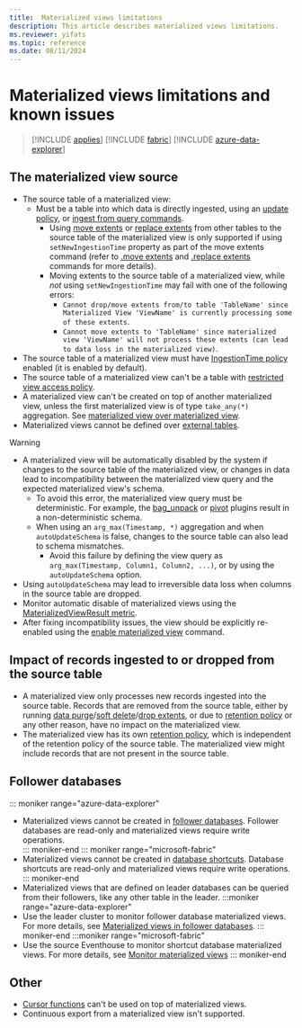 ```yaml
---
title:  Materialized views limitations
description: This article describes materialized views limitations.
ms.reviewer: yifats
ms.topic: reference
ms.date: 08/11/2024
---
```


# Materialized views limitations and known issues

> [!INCLUDE [applies](../../includes/applies-to-version/applies.md)] [!INCLUDE [fabric](../../includes/applies-to-version/fabric.md)] [!INCLUDE [azure-data-explorer](../../includes/applies-to-version/azure-data-explorer.md)]

## The materialized view source

* The source table of a materialized view:
  * Must be a table into which data is directly ingested, using an [update policy](../update-policy.md), or [ingest from query commands](../data-ingestion/ingest-from-query.md).
    * Using [move extents](../move-extents.md) or [replace extents](../replace-extents.md) from other tables to the source table of the materialized view is only supported if using `setNewIngestionTime` property as part of the move extents command (refer to [.move extents](../move-extents.md) and [.replace extents](../replace-extents.md) commands for more details).
    * Moving extents to the source table of a materialized view, while *not* using `setNewIngestionTime` may fail with one of the following errors:
      * `Cannot drop/move extents from/to table 'TableName' since Materialized View 'ViewName' is currently processing some of these extents`.
      * `Cannot move extents to 'TableName' since materialized view 'ViewName' will not process these extents (can lead to data loss in the materialized view)`.
* The source table of a materialized view must have [IngestionTime policy](../ingestion-time-policy.md) enabled (it is enabled by default).
* The source table of a materialized view can't be a table with [restricted view access policy](../restricted-view-access-policy.md).
* A materialized view can't be created on top of another materialized view, unless the first materialized view is of type `take_any(*)` aggregation. See [materialized view over materialized view](materialized-view-overview.md#materialized-view-over-materialized-view).
* Materialized views cannot be defined over [external tables](../../query/schema-entities/external-tables.md).

> [!WARNING]
>
> * A materialized view will be automatically disabled by the system if changes to the source table of the materialized view, or changes in data lead to incompatibility between the materialized view query and the expected materialized view's schema.
>   * To avoid this error, the materialized view query must be deterministic. For example, the [bag_unpack](../../query/bag-unpack-plugin.md) or [pivot](../../query/pivot-plugin.md) plugins result in a non-deterministic schema.
>   * When using an `arg_max(Timestamp, *)` aggregation and when `autoUpdateSchema` is false, changes to the source table can also lead to schema mismatches.
>     * Avoid this failure by defining the view query as `arg_max(Timestamp, Column1, Column2, ...)`, or by using the `autoUpdateSchema` option.
> * Using `autoUpdateSchema` may lead to irreversible data loss when columns in the source table are dropped.
> * Monitor automatic disable of materialized views using the [MaterializedViewResult metric](materialized-views-monitoring.md#materializedviewresult-metric).
> * After fixing incompatibility issues, the view should be explicitly re-enabled using the [enable materialized view](materialized-view-enable-disable.md) command.

## Impact of records ingested to or dropped from the source table

* A materialized view only processes new records ingested into the source table. Records that are removed from the source table, either by running [data purge](../../concepts/data-purge.md)/[soft delete](../../concepts/data-soft-delete.md)/[drop extents](../drop-extents.md), or due to [retention policy](../retention-policy.md) or any other reason, have no impact on the materialized view.
* The materialized view has its own [retention policy](materialized-view-policies.md#retention-and-caching-policy), which is independent of the retention policy of the source table. The materialized view might include records that are not present in the source table.

## Follower databases

::: moniker range="azure-data-explorer"
* Materialized views cannot be created in [follower databases](/azure/data-explorer/follower). Follower databases are read-only and materialized views require write operations.  
::: moniker-end
::: moniker range="microsoft-fabric"
* Materialized views cannot be created in [database shortcuts](/fabric/real-time-intelligence/database-shortcut). Database shortcuts are read-only and materialized views require write operations.  
::: moniker-end
* Materialized views that are defined on leader databases can be queried from their followers, like any other table in the leader.
:::moniker range="azure-data-explorer"
* Use the leader cluster to monitor follower database materialized views. For more details, see [Materialized views in follower databases](materialized-views-monitoring.md#materialized-views-in-follower-databases).
::: moniker-end
:::moniker range="microsoft-fabric"
* Use the source Eventhouse to monitor shortcut database materialized views. For more details, see [Monitor materialized views](materialized-views-monitoring.md)
::: moniker-end

## Other

* [Cursor functions](../database-cursor.md#cursor-functions) can't be used on top of materialized views.
* Continuous export from a materialized view isn't supported.
